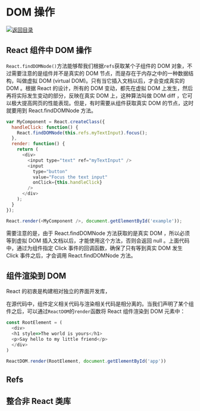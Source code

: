 # DOM 操作

[![&#x8FD4;&#x56DE;&#x76EE;&#x5F55;](https://i.postimg.cc/50XLzC7C/image.png)](https://github.com/wx-chevalier/Web-Series)

## React 组件中 DOM 操作

`React.findDOMNode()`方法能够帮我们根据`refs`获取某个子组件的 DOM 对象，不过需要注意的是组件并不是真实的 DOM 节点，而是存在于内存之中的一种数据结构，叫做虚拟 DOM \(virtual DOM\)。只有当它插入文档以后，才会变成真实的 DOM 。根据 React 的设计，所有的 DOM 变动，都先在虚拟 DOM 上发生，然后再将实际发生变动的部分，反映在真实 DOM 上，这种算法叫做 DOM diff ，它可以极大提高网页的性能表现。但是，有时需要从组件获取真实 DOM 的节点，这时就要用到 React.findDOMNode 方法。

```javascript
var MyComponent = React.createClass({
  handleClick: function() {
    React.findDOMNode(this.refs.myTextInput).focus();
  },
  render: function() {
    return (
      <div>
        <input type="text" ref="myTextInput" />
        <input
          type="button"
          value="Focus the text input"
          onClick={this.handleClick}
        />
      </div>
    );
  }
});

React.render(<MyComponent />, document.getElementById('example'));
```

需要注意的是，由于 React.findDOMNode 方法获取的是真实 DOM ，所以必须等到虚拟 DOM 插入文档以后，才能使用这个方法，否则会返回 null 。上面代码中，通过为组件指定 Click 事件的回调函数，确保了只有等到真实 DOM 发生 Click 事件之后，才会调用 React.findDOMNode 方法。

## 组件渲染到 DOM

React 的初衷是构建相对独立的界面开发库，

在源代码中，组件定义相关代码与渲染相关代码是相分离的。当我们声明了某个组件之后，可以通过`ReactDOM`的`render`函数将 React 组件渲染到 DOM 元素中：

```javascript
const RootElement = (
  <div>
  <h1 style=>The world is yours</h1>
  <p>Say hello to my little friend</p>
  </div>
)

ReactDOM.render(RootElement, document.getElementById('app'))
```

## Refs

## 整合非 React 类库

